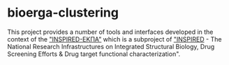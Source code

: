# bioerga-clustering

This project provides a number of tools and interfaces developed in the context of the ["INSPIRED-ΕΚΠΑ"](https://www.inspired-ris.gr/subprojects.html) which is a subproject of ["INSPIRED](https://www.inspired-ris.gr/index_en.html) - The National Research Infrastructures on Integrated Structural Biology, Drug Screening Efforts & Drug target functional characterization".
